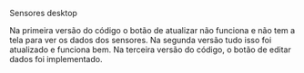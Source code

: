 Sensores desktop

Na primeira versão do código o botão de atualizar não funciona e não tem a tela para ver os dados dos sensores. 
Na segunda versão tudo isso foi atualizado e funciona bem.
Na terceira versão do código, o botão de editar dados foi implementado.
